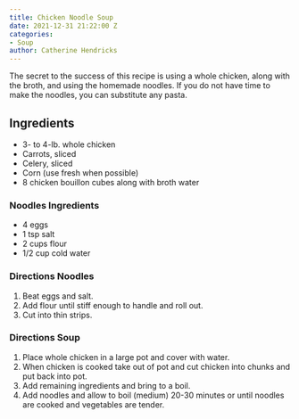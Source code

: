 ```yaml
---
title: Chicken Noodle Soup
date: 2021-12-31 21:22:00 Z
categories:
- Soup
author: Catherine Hendricks
---
```


The secret to the success of this recipe is using a whole chicken, along with the broth, and using the homemade noodles. If you do not have time to make the noodles, you can substitute any pasta. 

## Ingredients
* 3- to 4-lb. whole chicken
* Carrots, sliced
* Celery, sliced
* Corn (use fresh when possible)
* 8 chicken bouillon cubes along with broth water

### Noodles Ingredients
* 4 eggs
* 1 tsp salt
* 2 cups flour
* 1/2 cup cold water

### Directions Noodles
1. Beat eggs and salt.
2. Add flour until stiff enough to handle and roll out. 
3. Cut into thin strips. 

### Directions Soup
1. Place whole chicken in a large pot and cover with water.
2. When chicken is cooked take out of pot and cut chicken into chunks and put back into pot. 
3. Add remaining ingredients and bring to a boil. 
4. Add noodles and allow to boil (medium) 20-30 minutes or until noodles are cooked and vegetables are tender. 

